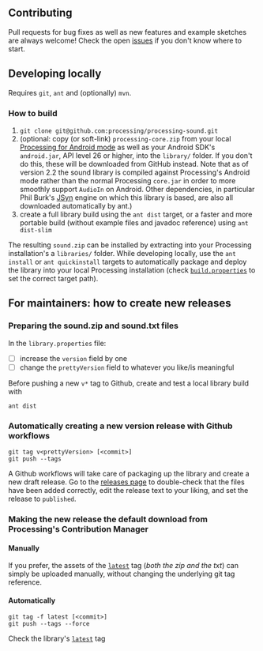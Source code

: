 ## Contributing

Pull requests for bug fixes as well as new features and example sketches are always welcome! Check the open [issues](https://github.com/processing/processing-sound/issues) if you don't know where to start.

## Developing locally

Requires `git`, `ant` and (optionally) `mvn`.

### How to build

1. `git clone git@github.com:processing/processing-sound.git`
2. (optional: copy (or soft-link) `processing-core.zip` from your local [Processing for Android mode](https://github.com/processing/processing-android/releases/tag/latest) as well as your Android SDK's `android.jar`, API level 26 or higher, into the `library/` folder. If you don't do this, these will be downloaded from GitHub instead. Note that as of version 2.2 the sound library is compiled against Processing's Android mode rather than the normal Processing `core.jar` in order to more smoothly support `AudioIn` on Android. Other dependencies, in particular Phil Burk's [JSyn](http://www.softsynth.com/jsyn/) engine on which this library is based, are also all downloaded automatically by ant.)
3. create a full library build using the `ant dist` target, or a faster and more portable build (without example files and javadoc reference) using `ant dist-slim`

The resulting `sound.zip` can be installed by extracting into your Processing installation's a `libraries/` folder. While developing locally, use the `ant install` or `ant quickinstall` targets to automatically package and deploy the library into your local Processing installation (check [`build.properties`](build.properties) to set the correct target path).

## For maintainers: how to create new releases

### Preparing the sound.zip and sound.txt files

In the `library.properties` file:

- [ ] increase the `version` field by one
- [ ] change the `prettyVersion` field to whatever you like/is meaningful

Before pushing a new `v*` tag to Github, create and test a local library build with

```
ant dist
```

### Automatically creating a new version release with Github workflows

```
git tag v<prettyVersion> [<commit>]
git push --tags
```

A Github workflows will take care of packaging up the library and create a new draft release. Go to the [releases page](https://github.com/processing/processing-sound/releases) to double-check that the files have been added correctly, edit the release text to your liking, and set the release to `published`.

### Making the new release the default download from Processing's Contribution Manager

#### Manually

If you prefer, the assets of the [`latest`](https://github.com/processing/processing-sound/releases/tag/latest) tag (*both the zip and the txt*) can simply be uploaded manually, without changing the underlying git tag reference.

#### Automatically

```
git tag -f latest [<commit>]
git push --tags --force
```

Check the library's [`latest`](https://github.com/processing/processing-sound/releases/tag/latest) tag
